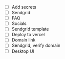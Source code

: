 - [ ] Add secrets
- [ ] Sendgrid
- [ ] FAQ
- [ ] Socials
- [ ] Sendgrid template
- [ ] Deploy to vercel
- [ ] Domain link
- [ ] Sendgrid, verify domain
- [ ] Desktop UI
